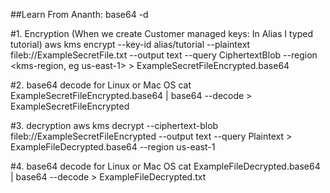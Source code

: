 ##Learn From Ananth:   base64 -d <file-name>

#1. Encryption  (When we create Customer managed keys: In Alias I typed tutorial)
aws kms encrypt --key-id alias/tutorial --plaintext fileb://ExampleSecretFile.txt --output text --query CiphertextBlob --region <kms-region, eg us-east-1> > ExampleSecretFileEncrypted.base64

#2. base64 decode for Linux or Mac OS
cat ExampleSecretFileEncrypted.base64 | base64 --decode > ExampleSecretFileEncrypted

#3. decryption
aws kms decrypt --ciphertext-blob fileb://ExampleSecretFileEncrypted --output text --query Plaintext > ExampleFileDecrypted.base64 --region us-east-1

#4. base64 decode for Linux or Mac OS
cat ExampleFileDecrypted.base64 | base64 --decode > ExampleFileDecrypted.txt
